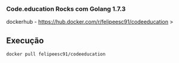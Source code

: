 
### Code.education Rocks com Golang 1.7.3

 dockerhub - https://hub.docker.com/r/felipeesc91/codeeducation >

## Execução

```shell 
docker pull felipeesc91/codeeducation
```

